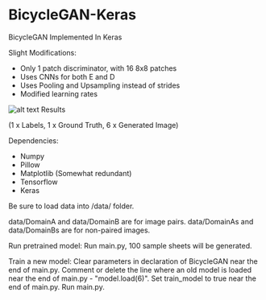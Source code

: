 # BicycleGAN-Keras
BicycleGAN Implemented In Keras

Slight Modifications:
  - Only 1 patch discriminator, with 16 8x8 patches
  - Uses CNNs for both E and D
  - Uses Pooling and Upsampling instead of strides
  - Modified learning rates


![alt text](https://i.imgur.com/4P7Rcmp.jpg)
Results

(1 x Labels, 1 x Ground Truth, 6 x Generated Image)

Dependencies:
  - Numpy
  - Pillow
  - Matplotlib (Somewhat redundant)
  - Tensorflow
  - Keras

Be sure to load data into /data/ folder.

data/DomainA and data/DomainB are for image pairs.
data/DomainAs and data/DomainBs are for non-paired images.

Run pretrained model:
Run main.py, 100 sample sheets will be generated.

Train a new model:
Clear parameters in declaration of BicycleGAN near the end of main.py.
Comment or delete the line where an old model is loaded near the end of main.py - "model.load(6)".
Set train_model to true near the end of main.py.
Run main.py.
